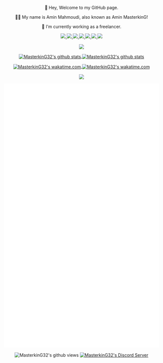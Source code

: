 <p align="center">
 👋 Hey, Welcome to my GitHub page.
</p>
<p align="center">
  👨‍💻 My name is Amin Mahmoudi, also known as Amin MasterkinG!
</p>
<p align="center">
  💼 I'm currently working as a freelancer.
</p>
<p align="center">
  <a href="https://instagram.com/masterking32/" target="_blank">
    <img src="https://img.shields.io/badge/-Instagram-bc2a8d?style=flat&logo=instagram&logoColor=white">
  </a>
  <a href="https://discord.gg/ydDk9xe" target="_blank">
    <img src="https://img.shields.io/badge/-Discord-7289da?style=flat&logo=discord&logoColor=white">
  </a>
  <a href="https://www.youtube.com/c/AminMasterkinG/" target="_blank">
    <img src="https://img.shields.io/badge/-Youtube-c4302b?style=flat&logo=youtube&logoColor=white">
  </a>
  <a href="https://twitch.com/masterking32" target="_blank">
    <img src="https://img.shields.io/badge/-Twitch-6441a5?style=flat&logo=twitch&logoColor=white">
  </a>
  <a href="https://www.linkedin.com/in/masterking32" target="_blank">
    <img src="https://img.shields.io/badge/-Linkedin-0072b1?style=flat&logo=linkedin&logoColor=white">
  </a>
  <a href="https://open.spotify.com/user/masterking32?si=eda611bfe36c4f9b" target="_blank">
    <img src="https://img.shields.io/badge/-Spotify-1DB954?style=flat&logo=spotify&logoColor=white">
  </a>
  
  <a href="https://masterking32.com" target="_blank">
    <img src="https://img.shields.io/badge/-Website-25734f?style=flat&logo=firefox&logoColor=white">
  </a>
</p>

<p align="center">
  <a href="https://discord.com/users/374426504123121668" target="_blank">
    <img align="center" src="https://lanyard.cnrad.dev/api/374426504123121668" />
  </a>
</p>

<p align="center">
  <a href="https://github.com/MasterkinG32" target="_blank">
    <img align="center" src="https://github-readme-stats.vercel.app/api?username=MasterkinG32&show_icons=true&theme=cobalt" alt="MasterkinG32's github stats" />
  </a>
  <a href="https://github.com/MasterkinG32" target="_blank">
    <img align="center" src="https://github-readme-stats.vercel.app/api/top-langs/?username=masterking32&hide=html,css,Jupyter+Notebook,ruby,cmake,nsis,shell,procfile&theme=calm&langs_count=6&layout=compact" alt="MasterkinG32's github stats" />
  </a>
<p>

<p align="center">
  <a href="https://github.com/MasterkinG32" target="_blank">
    <img align="center" src="https://wakatime.com/share/@masterking32/b82f4891-da4d-4cc0-9c64-936a2ac29192.png" alt="MasterkinG32's wakatime.com" style='width: 49%' />
  </a>
  <a href="https://github.com/MasterkinG32" target="_blank">
    <img align="center" src="https://wakatime.com/share/@masterking32/ec21979e-3e56-43cb-83d4-c9a7e2ff941b.png" alt="MasterkinG32's wakatime.com"  style='width: 49%' />
  </a>
<p>


<p align="center">
  <img align="center" src="https://github-profile-trophy.vercel.app/?username=masterking32&theme=onedark" />
</p>

<p align="center">
  <img align="center" src="https://raw.githubusercontent.com/masterking32/masterking32/master/github-metrics.svg" />
</p>

<p align="center">
  <img align="center" src="https://endoebq56a0hm8y.m.pipedream.net" alt="MasterkinG32's github views" />
  <a href="https://discord.gg/ydDk9xe" target="_blank">
    <img align="center" src="https://dcbadge.vercel.app/api/server/ydDk9xe" alt="MasterkinG32's Discord Server" />
  </a>
</p>

